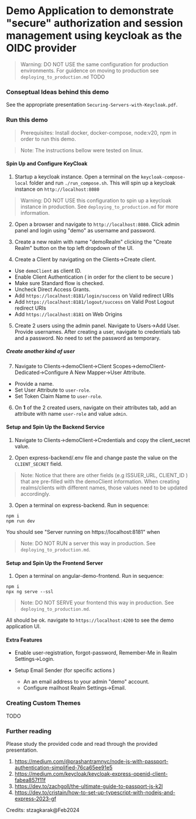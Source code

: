 # Demo Application to demonstrate "secure" authorization and session management using keycloak as the OIDC provider

> Warning: DO NOT USE the same configuration for production environments. For guidence on moving to production see `deploying_to_production.md` TODO

### Conseptual Ideas behind this demo

See the appropriate presentation `Securing-Servers-with-Keycloak.pdf`.

### Run this demo 

> Prerequisites: Install docker, docker-compose, node:v20, npm in order to run this demo. 

> Note: The instructions bellow were tested on linux.

#### Spin Up and Configure KeyCloak

1. Startup a keycloak instance. Open a terminal on the `keycloak-compose-local` folder and run `./run_compose.sh`. This will spin up a keycloak instance on `http://localhost:8080`

> Warning: DO NOT USE this configuration to spin up a keycloak instance in production. See `deploying_to_production.md` for more information.

2. Open a browser and navigate to `http://localhost:8080`. Click admin panel and login using "demo" as username and password. 

3. Create a new realm with name "demoRealm" clicking the "Create Realm" button on the top left dropdown of the UI. 

4. Create a Client by navigating on the Clients->Create client.
- Use `demoClient` as client ID. 
- Enable Client Authentication ( in order for the client to be secure )
- Make sure Standard flow is checked.
- Uncheck Direct Access Grants.
- Add `https://localhost:8181/login/success` on Valid redirect URIs
- Add `https://localhost:8181/logout/success` on Valid Post Logout redirect URIs
- Add `https://localhost:8181` on Web Origins

5. Create 2 users using the admin panel. Navigate to Users->Add User. Provide usernames. After creating a user, navigate to credentials tab and a password. No need to set the password as temporary. 

##### Create another kind of user

7. Navigate to Clients->demoClient->Client Scopes->demoClient-Dedicated->Configure A New Mapper->User Attribute. 
- Provide a name.
- Set User Attribute to `user-role`.
- Set Token Claim Name to `user-role`.

6. On **1** of the 2 created users, navigate on their attributes tab, add an attribute with name `user-role` and value `admin`.

#### Setup and Spin Up the Backend Service

1. Navigate to Clients->demoClient->Credentials and copy the client_secret value.

2. Open express-backend/.env file and change paste the value on the `CLIENT_SECRET` field.

> Note: Notice that there are other fields (e.g ISSUER_URL, CLIENT_ID ) that are pre-filled with the demoClient information. When creating realms/clients with different names, those values need to be updated accordingly. 

3. Open a terminal on express-backend. Run in sequence: 
```
npm i
npm run dev
```
You should see "Server running on https://localhost:8181" when  

> Note: DO NOT RUN a server this way in production. See `deploying_to_production.md`.

#### Setup and Spin Up the Frontend Server 

1. Open a terminal on angular-demo-frontend. Run in sequence:
```
npm i
npx ng serve --ssl
```

> Note: DO NOT SERVE your frontend this way in production. See `deploying_to_production.md`.

All should be ok. navigate to `https://localhost:4200` to see the demo application UI.

#### Extra Features

- Enable user-registration, forgot-password, Remember-Me in Realm Settings->Login.

- Setup Email Sender (for specific actions )
    - An an email address to your admin "demo" account.
    - Configure mailhost Realm Settings->Email.

### Creating Custom Themes

TODO

### Further reading

Please study the provided code and read through the provided presentation.

1. https://medium.com/@prashantramnyc/node-js-with-passport-authentication-simplified-76ca65ee91e5
2. https://medium.com/keycloak/keycloak-express-openid-client-fabea857f11f
3. https://dev.to/zachgoll/the-ultimate-guide-to-passport-js-k2l
4. https://dev.to/cristain/how-to-set-up-typescript-with-nodejs-and-express-2023-gf

Credits: stzagkarak@Feb2024
